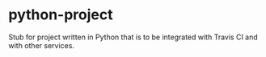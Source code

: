 # python-project

Stub for project written in Python that is to be integrated with Travis CI and with other services.
